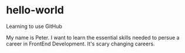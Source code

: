 # hello-world
Learning to use GitHub

My name is Peter. I want to learn the essential skills needed to persue a career in FrontEnd Development.
It's scary changing careers.

